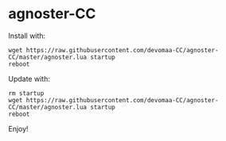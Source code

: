 # agnoster-CC

Install with:
```
wget https://raw.githubusercontent.com/devomaa-CC/agnoster-CC/master/agnoster.lua startup
reboot
```

Update with:

```
rm startup
wget https://raw.githubusercontent.com/devomaa-CC/agnoster-CC/master/agnoster.lua startup
reboot
```

Enjoy!
